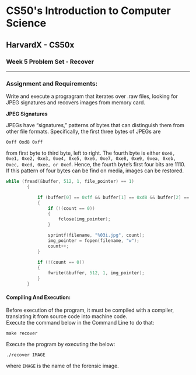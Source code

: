 # CS50's Introduction to Computer Science
## HarvardX - CS50x
### Week 5 Problem Set - Recover
<hr>


### Assignment and Requirements:
Write and execute a progragram that iterates over .raw files, looking for JPEG signatures and recovers images from memory card.

**JPEG Signatures**

JPEGs have “signatures,” patterns of bytes that can distinguish them from other file formats. Specifically, the first three bytes of JPEGs are
```
0xff 0xd8 0xff
```
from first byte to third byte, left to right. 
The fourth byte is either ```0xe0, 0xe1, 0xe2, 0xe3, 0xe4, 0xe5, 0xe6, 0xe7, 0xe8, 0xe9, 0xea, 0xeb, 0xec, 0xed, 0xee, or 0xef```. Hence, the fourth byte’s first four bits are 1110. If this pattern of four bytes can be find on media, images can be restored.

```C
while (fread(&buffer, 512, 1, file_pointer) == 1)
        {

            if (buffer[0] == 0xff && buffer[1] == 0xd8 && buffer[2] == 0xff && (buffer[3] & 0xf0) == 0xe0)
            {
                if (!(count == 0))
                {
                    fclose(img_pointer);
                }

                sprintf(filename, "%03i.jpg", count);
                img_pointer = fopen(filename, "w");
                count++;
            }

            if (!(count == 0))
            {
                fwrite(&buffer, 512, 1, img_pointer);
            }
        }
```

#### Compiling And Execution:

Before execution of the program, it must be compiled with a compiler, translating it from source code into machine code.\
Execute the command below in the Command Line to do that:

```
make recover
```

Execute the program by executing the below:
```
./recover IMAGE
```
where ```IMAGE``` is the name of the forensic image.
